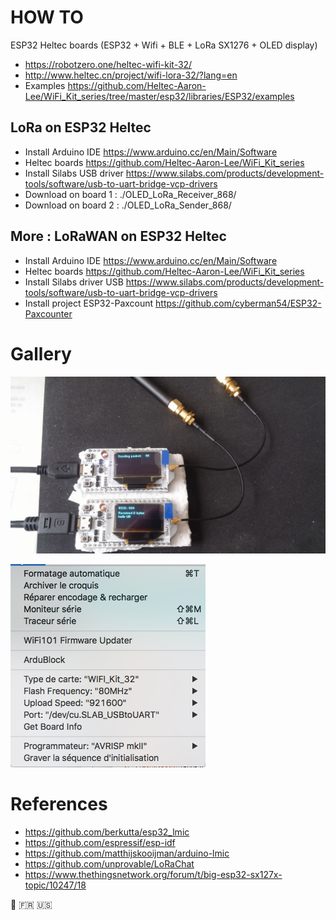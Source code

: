 # HOW TO

ESP32 Heltec boards (ESP32 + Wifi + BLE + LoRa SX1276 + OLED display)
* https://robotzero.one/heltec-wifi-kit-32/
* http://www.heltec.cn/project/wifi-lora-32/?lang=en
* Examples https://github.com/Heltec-Aaron-Lee/WiFi_Kit_series/tree/master/esp32/libraries/ESP32/examples

## LoRa on ESP32 Heltec
* Install Arduino IDE https://www.arduino.cc/en/Main/Software
* Heltec boards https://github.com/Heltec-Aaron-Lee/WiFi_Kit_series
* Install Silabs USB driver https://www.silabs.com/products/development-tools/software/usb-to-uart-bridge-vcp-drivers
* Download on board 1 : ./OLED_LoRa_Receiver_868/
* Download on board 2 : ./OLED_LoRa_Sender_868/

## More : LoRaWAN on ESP32 Heltec
* Install Arduino IDE https://www.arduino.cc/en/Main/Software
* Heltec boards https://github.com/Heltec-Aaron-Lee/WiFi_Kit_series
* Install Silabs driver USB  https://www.silabs.com/products/development-tools/software/usb-to-uart-bridge-vcp-drivers
* Install project ESP32-Paxcount https://github.com/cyberman54/ESP32-Paxcounter

# Gallery

![TxRx](esp32lora-simpletxrx.jpg)

![Config](esp32-lora-config.png)

# References
* https://github.com/berkutta/esp32_lmic
* https://github.com/espressif/esp-idf
* https://github.com/matthijskooijman/arduino-lmic
* https://github.com/unprovable/LoRaChat
* https://www.thethingsnetwork.org/forum/t/big-esp32-sx127x-topic/10247/18

 :satellite:  :fr:  :us:
